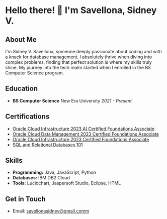 # Hello there! 👋 I'm Savellona, Sidney V.

## About Me
I'm Sidney V. Savellona, someone deeply passionate about coding and with a knack for database management. I absolutely thrive when diving into complex problems, finding that perfect solution is where my skills truly shine. My journey into the tech realm started when I enrolled in the BS Computer Science program.

## Education
- **BS Computer Science**
  New Era University
  _2021 - Present_

## Certifications
- [Oracle Cloud Infrastructure 2023 AI Certified Foundations Associate](https://catalog-education.oracle.com/pls/certview/sharebadge?id=89C05C560CA455946E4BD8616E6AEC6161194EC53A56205E597482E9D6FD38EB)
- [Oracle Cloud Data Management 2023 Certified Foundations Associate](https://catalog-education.oracle.com/pls/certview/sharebadge?id=0D685AEB053085F1D4079B5E47C37D5076E82330C36A4F760B13D6DD88A8A39D)
- [Oracle Cloud Infrastructure 2023 Certified Foundations Associate](https://catalog-education.oracle.com/pls/certview/sharebadge?id=4BC82F404B9CC3E5BBEDFDAB420F8B2FF4C7BA63CDAED3BC97AC6688FA1C4736)
- [SQL and Relational Databases 101](https://courses.cognitiveclass.ai/certificates/9f757d1619514d779e64518932329883)

## Skills
- **Programming:** Java, JavaScript, Python
- **Databases:** IBM DB2 Cloud
- **Tools:** Lucidchart, Jaspersoft Studio, Eclipse, HTML

## Get in Touch
- Email: savellonasidney@gmail.comm
